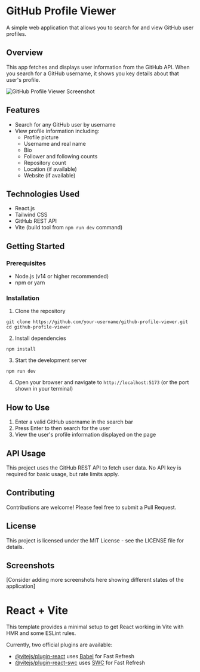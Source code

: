 # GitHub Profile Viewer

A simple web application that allows you to search for and view GitHub user profiles.

## Overview

This app fetches and displays user information from the GitHub API. When you search for a GitHub username, it shows you key details about that user's profile.

![GitHub Profile Viewer Screenshot](https://path-to-your-screenshot.png)

## Features

- Search for any GitHub user by username
- View profile information including:
  - Profile picture
  - Username and real name
  - Bio
  - Follower and following counts
  - Repository count
  - Location (if available)
  - Website (if available)

## Technologies Used

- React.js
- Tailwind CSS
- GitHub REST API
- Vite (build tool from `npm run dev` command)

## Getting Started

### Prerequisites

- Node.js (v14 or higher recommended)
- npm or yarn

### Installation

1. Clone the repository
```
git clone https://github.com/your-username/github-profile-viewer.git
cd github-profile-viewer
```

2. Install dependencies
```
npm install
```

3. Start the development server
```
npm run dev
```

4. Open your browser and navigate to `http://localhost:5173` (or the port shown in your terminal)

## How to Use

1. Enter a valid GitHub username in the search bar
2. Press Enter to then search for the user
3. View the user's profile information displayed on the page

## API Usage

This project uses the GitHub REST API to fetch user data. No API key is required for basic usage, but rate limits apply.

## Contributing

Contributions are welcome! Please feel free to submit a Pull Request.

## License

This project is licensed under the MIT License - see the LICENSE file for details.

## Screenshots

[Consider adding more screenshots here showing different states of the application]


# React + Vite

This template provides a minimal setup to get React working in Vite with HMR and some ESLint rules.

Currently, two official plugins are available:

- [@vitejs/plugin-react](https://github.com/vitejs/vite-plugin-react/blob/main/packages/plugin-react/README.md) uses [Babel](https://babeljs.io/) for Fast Refresh
- [@vitejs/plugin-react-swc](https://github.com/vitejs/vite-plugin-react-swc) uses [SWC](https://swc.rs/) for Fast Refresh
